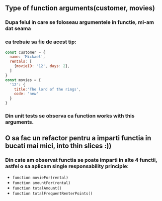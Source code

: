 ## Type of function arguments(customer, movies)
### Dupa felul in care se foloseau argumentele in functie, mi-am dat seama
### ca trebuie sa fie de acest tip:
```javascript
const customer = {
  name: 'Mickael',
  rentals: [
    {movieID: '12', days: 2},
  ]
}
const movies = {
  '12': {
    title:'The lord of the rings',
    code: 'new'
  }
}
```
### Din unit tests se observa ca function works with this arguments.

## O sa fac un refactor pentru a imparti functia in bucati mai mici, into thin slices :))
### Din cate am observat functia se poate imparti in alte 4 functii, astfel o sa aplicam single responsability principle:
* `function movieFor(rental) `
* `function amountFor(rental) `
* `function totalAmount() `
* `function totalFrequentRenterPoints() `




